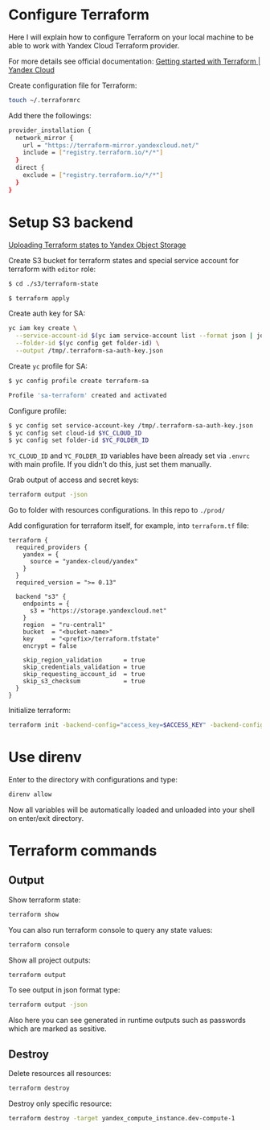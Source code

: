 # Configure Terraform

Here I will explain how to configure Terraform on your local machine to be able to work with Yandex Cloud Terraform provider.

For more details see official documentation: [Getting started with Terraform | Yandex Cloud](https://yandex.cloud/en/docs/tutorials/infrastructure-management/terraform-quickstart)

Create configuration file for Terraform:

```sh
touch ~/.terraformrc
```

Add there the followings:

```sh
provider_installation {
  network_mirror {
    url = "https://terraform-mirror.yandexcloud.net/"
    include = ["registry.terraform.io/*/*"]
  }
  direct {
    exclude = ["registry.terraform.io/*/*"]
  }
}
```

# Setup S3 backend

[Uploading Terraform states to Yandex Object Storage](https://yandex.cloud/en/docs/tutorials/infrastructure-management/terraform-state-storage#set-up-backend)

Create S3 bucket for terraform states and special service account for terraform with `editor` role:

```sh
$ cd ./s3/terraform-state

$ terraform apply
```

Create auth key for SA:

```sh
yc iam key create \
  --service-account-id $(yc iam service-account list --format json | jq -r '.[] | select(.name == "terraform-sa") | .id') \
  --folder-id $(yc config get folder-id) \
  --output /tmp/.terraform-sa-auth-key.json
```

Create `yc` profile for SA:

```sh
$ yc config profile create terraform-sa

Profile 'sa-terraform' created and activated
```

Configure profile:

```sh
$ yc config set service-account-key /tmp/.terraform-sa-auth-key.json
$ yc config set cloud-id $YC_CLOUD_ID
$ yc config set folder-id $YC_FOLDER_ID
```

`YC_CLOUD_ID` and `YC_FOLDER_ID` variables have been already set via `.envrc` with main profile. If you didn't do this, just set them manually.

Grab output of access and secret keys:

```sh
terraform output -json
```

Go to folder with resources configurations. In this repo to `./prod/`

Add configuration for terraform itself, for example, into `terraform.tf` file:

```hcl
terraform {
  required_providers {
    yandex = {
      source = "yandex-cloud/yandex"
    }
  }
  required_version = ">= 0.13"

  backend "s3" {
    endpoints = {
      s3 = "https://storage.yandexcloud.net"
    }
    region  = "ru-central1"
    bucket  = "<bucket-name>"
    key     = "<prefix>/terraform.tfstate"
    encrypt = false

    skip_region_validation      = true
    skip_credentials_validation = true
    skip_requesting_account_id  = true
    skip_s3_checksum            = true
  }
}
```

Initialize terraform:

```sh
terraform init -backend-config="access_key=$ACCESS_KEY" -backend-config="secret_key=$SECRET_KEY"
```

# Use direnv

Enter to the directory with configurations and type:

```sh
direnv allow
```

Now all variables will be automatically loaded and unloaded into your shell on enter/exit directory.

# Terraform commands

## Output

Show terraform state:

```sh
terraform show
```

You can also run terraform console to query any state values:

```sh
terraform console
```

Show all project outputs:

```sh
terraform output
```

To see output in json format type:

```sh
terraform output -json
```

Also here you can see generated in runtime outputs such as passwords which are marked as sesitive.

## Destroy

Delete resources all resources:

```sh
terraform destroy
```

Destroy only specific resource:

```sh
terraform destroy -target yandex_compute_instance.dev-compute-1
```
